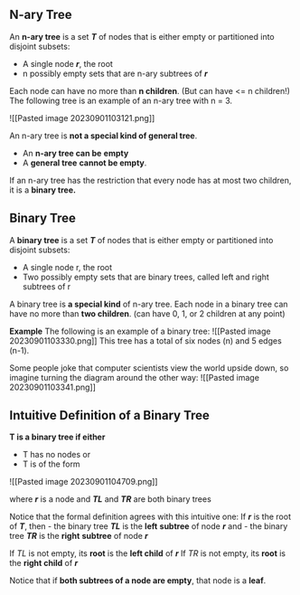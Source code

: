 ## **N-ary Tree**

An **n-ary tree** is a set **_T_** of nodes that is either empty or partitioned into disjoint subsets:
- A single node **_r_**, the root
- n possibly empty sets that are n-ary subtrees of **_r_**

Each node can have no more than **n children**. (But can have <= n children!)
The following tree is an example of an n-ary tree with n = 3.

![[Pasted image 20230901103121.png]]

An n-ary tree is **not a special kind of general tree**.
- An **n-ary tree can be** **empty**
- A **general tree** **cannot be empty**.

If an n-ary tree has the restriction that every node has at most two children, it is a **binary tree.**
## **Binary Tree**

A **binary tree** is a set **_T_** of nodes that is either empty or partitioned into disjoint subsets:
- A single node r, the root
- Two possibly empty sets that are binary trees, called left and right subtrees of r

A binary tree is **a special kind** of n-ary tree.
Each node in a binary tree can have no more than **two children**. (can have 0, 1, or 2 children at any point)

**Example**
The following is an example of a binary tree:
![[Pasted image 20230901103330.png]]
This tree has a total of six nodes (n) and 5 edges (n-1).

Some people joke that computer scientists view the world upside down, so imagine turning the diagram around the other way:
![[Pasted image 20230901103341.png]]

## **Intuitive Definition of a Binary Tree**

**T is a binary tree if either**
- T has no nodes
    or
- T is of the form

![[Pasted image 20230901104709.png]]

where **_r_** is a node and **_TL_** and **_TR_** are both binary trees

Notice that the formal definition agrees with this intuitive one:
	If **_r_** is the root of **_T_**, then
	- the binary tree **_TL_** is the **left** **subtree** of node **_r_**
	    and
	- the binary tree **_TR_** is the **right** **subtree** of node **_r_**

If _TL_ is not empty, its **root** is the **left child** of **_r_**
If _TR_ is not empty, its **root** is the **right child** of **_r_**

Notice that if **both subtrees of a node are empty**, that node is a **leaf**.